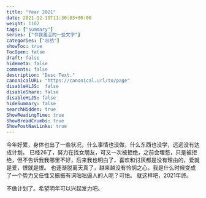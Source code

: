 ```yaml
---
title: "Year 2021"
date: 2021-12-19T11:30:03+00:00
weight: 1102
tags: ["summary"]
series: ["令我羞涩的一些文字"]
categories: ["总结"]
showToc: true
TocOpen: false
draft: false
hidemeta: false
comments: false
description: "Desc Text."
canonicalURL: "https://canonical.url/to/page"
disableHLJS:  false
disableShare: false
disableHLJS: false
hideSummary: false
searchHidden: true
ShowReadingTime: true
ShowBreadCrumbs: true
ShowPostNavLinks: true
---
```


今年好累，身体也出了一些状况，什么事情也没做，什么东西也没学，远远没有达成计划。
已经26了，努力在找女朋友，可又一次被拒绝，之前会埋怨，只是被拒绝，但不告诉我我哪里不好，后来我也明白了，喜欢和讨厌都是没有理由的，爱就是爱，恨就是恨。
也逐渐脱离天真了，越来越没有怜悯之心，我是什么时候变成了一个势力又任性又振振有词咄咄逼人的人呢？可怕。
就这样吧，2021年终。

不做计划了。希望明年可以兴起发力吧。